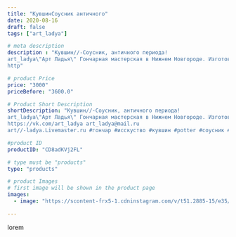 ```yaml
---
title: "КувшинСоусник античного"
date: 2020-08-16
draft: false
tags: ["art_ladya"]

# meta description
description : "Кувшин//-Соусник, античного периода! 
art_ladya\"Арт Ладья\" Гончарная мастерская в Нижнем Новгороде. Изготовление керамики и мастер//-классы по обучению. 
http"

# product Price
price: "3000"
priceBefore: "3600.0"

# Product Short Description
shortDescription: "Кувшин//-Соусник, античного периода! 
art_ladya\"Арт Ладья\" Гончарная мастерская в Нижнем Новгороде. Изготовление керамики и мастер//-классы по обучению. 
https://vk.com/art_ladya art_ladya@mail.ru 
art//-ladya.Livemaster.ru #гончар #исскуство #кувшин #potter #соусник #рим #керамиканазаказ #handmade #ancientceramics #керамика #эксклюзивнаякерамика #greece #painter #dishes #decor #ceramicar #rome #claygoods #restaurant #earthenware #ceramic #design #antiquity #античнаякерамика #ceramicart #exclusive #античность #clay #авторскаякерамика"

#product ID
productID: "CD8adKVj2FL"

# type must be "products"
type: "products"

# product Images
# first image will be shown in the product page
images:
  - image: "https://scontent-frx5-1.cdninstagram.com/v/t51.2885-15/e35/117576573_843767156154862_3948031448915246745_n.jpg?se=8&_nc_ht=scontent-frx5-1.cdninstagram.com&_nc_cat=110&_nc_ohc=-GcS2bYtse4AX_-xh-m&edm=APU89FABAAAA&ccb=7-4&oh=56749edb1601be1656dfb107e5f053f8&oe=612BFE7C&_nc_sid=86f79a&ig_cache_key=MjM3Njg5MTA1NjUxODAyOTY0Mw%3D%3D.2-ccb7-4"

---
```

lorem
